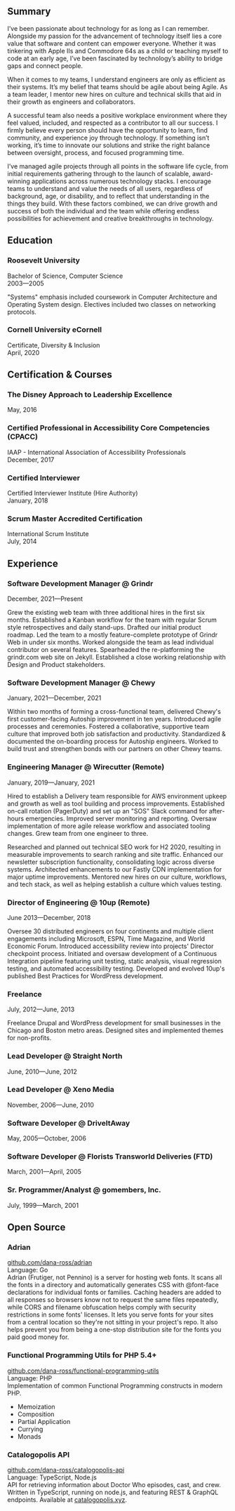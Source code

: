 ## Summary

I’ve been passionate about technology for as long as I can remember. Alongside my passion for the advancement of technology itself lies a core value that software and content can empower everyone. Whether it was tinkering with Apple IIs and Commodore 64s as a child or teaching myself to code at an early age, I’ve been fascinated by technology’s ability to bridge gaps and connect people.

When it comes to my teams, I understand engineers are only as efficient as their systems. It’s my belief that teams should be agile about being Agile. As a team leader, I mentor new hires on culture and technical skills that aid in their growth as engineers and collaborators.

A successful team also needs a positive workplace environment where they feel valued, included, and respected as a contributor to all our success. I firmly believe every person should have the opportunity to learn, find community, and experience joy through technology. If something isn’t working, it’s time to innovate our solutions and strike the right balance between oversight, process, and focused programming time.

I’ve managed agile projects through all points in the software life cycle, from initial requirements gathering through to the launch of scalable, award-winning applications across numerous technology stacks. I encourage teams to understand and value the needs of all users, regardless of background, age, or disability, and to reflect that understanding in the things they build. With these factors combined, we can drive growth and success of both the individual and the team while offering endless possibilities for achievement and creative breakthroughs in technology.

## Education
### Roosevelt University
Bachelor of Science, Computer Science  
2003—2005

"Systems" emphasis included coursework in Computer Architecture and Operating System design. Electives included two classes on networking protocols.

### Cornell University eCornell
Certificate, Diversity & Inclusion  
April, 2020

## Certification & Courses

### The Disney Approach to Leadership Excellence
May, 2016

### Certified Professional in Accessibility Core Competencies (CPACC)
IAAP - International Association of Accessibility Professionals  
December, 2017

### Certified Interviewer
Certified Interviewer Institute (Hire Authority)  
January, 2018

### Scrum Master Accredited Certification
International Scrum Institute  
July, 2014

## Experience

### Software Development Manager @ Grindr
December, 2021—Present

Grew the existing web team with three additional hires in the first six months. Established a Kanban workflow for the team with regular Scrum style retrospectives and daily stand-ups. Drafted our initial product roadmap. Led the team to a mostly feature-complete prototype of Grindr Web in under six months. Worked alongside the team as lead individual contributor on several features. Spearheaded the re-platforming the grindr.com web site on Jekyll. Established a close working relationship with Design and Product stakeholders.

### Software Development Manager @ Chewy
January, 2021—December, 2021

Within two months of forming a cross-functional team, delivered Chewy's first customer-facing Autoship improvement in ten years. Introduced agile processes and ceremonies. Fostered a collaborative, supportive team culture that improved both job satisfaction and productivity. Standardized & documented the on-boarding process for Autoship engineers. Worked to build trust and strengthen bonds with our partners on other Chewy teams.

### Engineering Manager @ Wirecutter (Remote)  
January, 2019—January, 2021

Hired to establish a Delivery team responsible for AWS environment upkeep and growth as well as tool building and process improvements. Established on-call rotation (PagerDuty) and set up an "SOS" Slack command for after-hours emergencies. Improved server monitoring and reporting. Oversaw implementation of more agile release workflow and associated tooling changes. Grew team from one engineer to three.

Researched and planned out technical SEO work for H2 2020, resulting in measurable improvements to search ranking and site traffic. Enhanced our newsletter subscription functionality, consolidating logic across diverse systems. Architected enhancements to our Fastly CDN implementation for major uptime improvements. Mentored new hires on our culture, workflows, and tech stack, as well as helping establish a culture which values testing.

### Director of Engineering @ 10up (Remote)  
June 2013—December, 2018

Oversee 30 distributed engineers on four continents and multiple client engagements including Microsoft, ESPN, Time Magazine, and World Economic Forum. Introduced accessibility review into projects' Director checkpoint process. Initiated and oversaw development of a Continuous Integration pipeline featuring unit testing, static analysis, visual regression testing, and automated accessibility testing. Developed and evolved 10up's published Best Practices for WordPress development.

### Freelance
July, 2012—June, 2013

Freelance Drupal and WordPress development for small businesses in the Chicago and Boston metro areas. Designed sites and implemented themes for non-profits.

### Lead Developer @ Straight North  
June, 2010—June, 2012

### Lead Developer @ Xeno Media  
November, 2006—June, 2010

### Software Developer @ DriveItAway  
May, 2005—October, 2006

### Software Developer @ Florists Transworld Deliveries (FTD)  
March, 2001—April, 2005

### Sr. Programmer/Analyst @ gomembers, Inc.  
July, 1999—March, 2001

## Open Source

### Adrian
[github.com/dana-ross/adrian](https://github.com/dana-ross/adrian)  
Language: Go  
Adrian (Frutiger, not Pennino) is a server for hosting web fonts. It scans all the fonts in a directory and automatically generates CSS with @font-face declarations for individual fonts or families. Caching headers are added to all responses so browsers know not to request the same files repeatedly, while CORS and filename obfuscation helps comply with security restrictions in some fonts' licenses.
It lets you serve fonts for your sites from a central location so they're not sitting in your project's repo. It also helps prevent you from being a one-stop distribution site for the fonts you paid good money for.

### Functional Programming Utils for PHP 5.4+
[github.com/dana-ross/functional-programming-utils](https://github.com/dana-ross/functional-programming-utils)  
Language: PHP  
Implementation of common Functional Programming constructs in modern PHP.
* Memoization
* Composition
* Partial Application
* Currying
* Monads

### Catalogopolis API
[github.com/dana-ross/catalogopolis-api](https://github.com/dana-ross/catalogopolis-api)  
Language: TypeScript, Node.js  
API for retrieving information about Doctor Who episodes, cast, and crew. Written in TypeScript, running on node.js, and featuring REST & GraphQL endpoints. Available at [catalogopolis.xyz](https://api.catalogopolis.xyz/).
